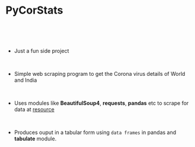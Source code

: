 # PyCorStats

<br>
<br>
<br>

- Just a fun side project

<br>

- Simple web scraping program to get the Corona virus details of World and India

<br>

- Uses modules like __BeautifulSoup4__, __requests__, __pandas__ etc to scrape for data at [resource](https://www.worldometers.info/coronavirus/#countries) 

<br>

- Produces ouput in a tabular form using `data frames` in pandas and __tabulate__ module.

